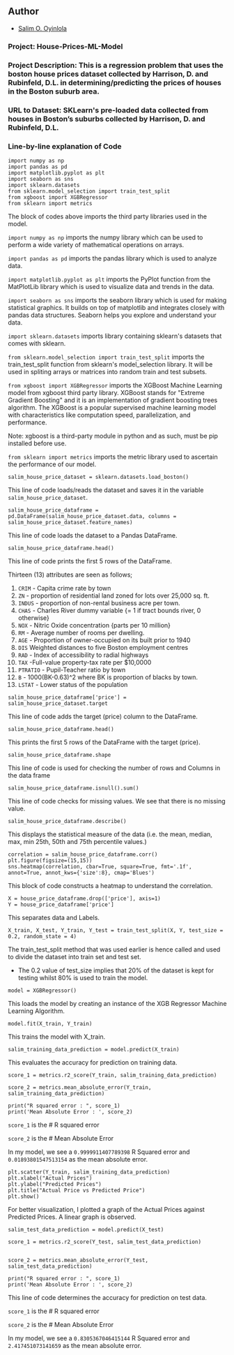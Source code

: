 ## Author

* [Salim O. Oyinlola](https://twitter.com/salimopines)

### Project: House-Prices-ML-Model

### Project Description: This is a regression problem that uses the boston house prices dataset collected by Harrison, D. and Rubinfeld, D.L. in determining/predicting the prices of houses in the Boston suburb area. 

### URL to Dataset: SKLearn's pre-loaded data collected from houses in Boston’s suburbs collected by Harrison, D. and Rubinfeld, D.L. 

### Line-by-line explanation of Code

```
import numpy as np
import pandas as pd
import matplotlib.pyplot as plt
import seaborn as sns
import sklearn.datasets
from sklearn.model_selection import train_test_split
from xgboost import XGBRegressor
from sklearn import metrics
```
The block of codes above imports the third party libraries used in the model.  

`import numpy as np` imports the numpy library which can be used to perform a wide variety of mathematical operations on arrays.

`import pandas as pd` imports the pandas library which is used to analyze data.

`import matplotlib.pyplot as plt` imports the PyPlot function from the MatPlotLib library which is used to visualize data and trends in the data.

`import seaborn as sns` imports the seaborn library which is used for making statistical graphics. It builds on top of matplotlib and integrates closely with pandas data structures. Seaborn helps you explore and understand your data.

`import sklearn.datasets` imports library containing sklearn's datasets that comes with sklearn. 

`from sklearn.model_selection import train_test_split` imports the train_test_split function from sklearn's model_selection library. It will be used in spliting arrays or matrices into random train and test subsets.

`from xgboost import XGBRegressor` imports the XGBoost Machine Learning model from xgboost third party library. XGBoost stands for "Extreme Gradient Boosting" and it is an implementation of gradient boosting trees algorithm. The XGBoost is a popular supervised machine learning model with characteristics like computation speed, parallelization, and performance.

Note: xgboost is a third-party module in python and as such, must be pip installed before use. 

`from sklearn import metrics` imports the metric library used to ascertain the performance of our model.

```
salim_house_price_dataset = sklearn.datasets.load_boston()
```
This line of code loads/reads the dataset and saves it in the variable `salim_house_price_dataset`.

```
salim_house_price_dataframe = pd.DataFrame(salim_house_price_dataset.data, columns = salim_house_price_dataset.feature_names)
```
This line of code loads the dataset to a Pandas DataFrame.

```
salim_house_price_dataframe.head()
```

This line of code prints the first 5 rows of the DataFrame.

Thirteen (13) attributes are seen as follows;
1. `CRIM` - Capita crime rate by town
2. `ZN` - proportion of residential land zoned for lots over 25,000 sq. ft. 
3. `INDUS` - proportion of non-rental business acre per town.
4. `CHAS` - Charles River dummy variable {= 1 if tract bounds river, 0 otherwise}
5. `NOX` - Nitric Oxide concentration {parts per 10 million}
6. `RM` - Average number of rooms per dwelling.
7. `AGE` - Proportion of owner-occupied on its built prior to 1940
8. `DIS`  Weighted distances to five Boston employment centres
9. `RAD` - Index of accessibility to radial highways
10. `TAX` -Full-value property-tax rate per $10,0000
11. `PTRATIO` -  Pupil-Teacher ratio by town
12. `B` - 1000(BK-0.63)^2 where BK is proportion of blacks by town.
13. `LSTAT` - Lower status of the population

```
salim_house_price_dataframe['price'] = salim_house_price_dataset.target
```
This line of code adds the target (price) column to the DataFrame.

```
salim_house_price_dataframe.head()
```
This prints the first 5 rows of the DataFrame with the target (price).

```
salim_house_price_dataframe.shape
```
This line of code is used for checking the number of rows and Columns in the data frame

```
salim_house_price_dataframe.isnull().sum()
```

This line of code checks for missing values. We see that there is no missing value. 

```
salim_house_price_dataframe.describe()
```
This displays the statistical measure of the data (i.e.  the mean, median, max, min 25th, 50th and 75th percentile values.)

```
correlation = salim_house_price_dataframe.corr()
plt.figure(figsize=(15,15))
sns.heatmap(correlation, cbar=True, square=True, fmt='.1f', annot=True, annot_kws={'size':8}, cmap='Blues')
```
This block of code constructs a heatmap to understand the correlation.

```
X = house_price_dataframe.drop(['price'], axis=1)
Y = house_price_dataframe['price']
```
This separates data and Labels. 

```
X_train, X_test, Y_train, Y_test = train_test_split(X, Y, test_size = 0.2, random_state = 4)
```
The train_test_split method that was used earlier is hence called and used to divide the dataset into train set and test set. 

- The 0.2 value of test_size implies that 20% of the dataset is kept for testing whilst 80% is used to train the model. 

```
model = XGBRegressor()
```
This loads the model by creating an instance of the XGB Regressor Machine Learning Algorithm.

```
model.fit(X_train, Y_train)
```
This trains the model with X_train.

```
salim_training_data_prediction = model.predict(X_train)
```
This evaluates the accuracy for prediction on training data.

```
score_1 = metrics.r2_score(Y_train, salim_training_data_prediction)

score_2 = metrics.mean_absolute_error(Y_train, salim_training_data_prediction)

print("R squared error : ", score_1)
print('Mean Absolute Error : ', score_2)
```
`score_1` is the # R squared error

`score_2` is the # Mean Absolute Error

In my model, we see a `0.9999911407789398` R Squared error and `0.01893801547513154` as the mean absolute error. 

```
plt.scatter(Y_train, salim_training_data_prediction)
plt.xlabel("Actual Prices")
plt.ylabel("Predicted Prices")
plt.title("Actual Price vs Predicted Price")
plt.show()
```
For better visualization, I plotted a graph of the Actual Prices against Predicted Prices.
A linear graph is observed. 

```
salim_test_data_prediction = model.predict(X_test)

score_1 = metrics.r2_score(Y_test, salim_test_data_prediction)


score_2 = metrics.mean_absolute_error(Y_test, salim_test_data_prediction)

print("R squared error : ", score_1)
print('Mean Absolute Error : ', score_2)
```

This line of code determines the accuracy for prediction on test data. 

`score_1` is the # R squared error

`score_2` is the # Mean Absolute Error

In my model, we see a `0.8305367046415144` R Squared error and `2.417451073141659` as the mean absolute error. 

